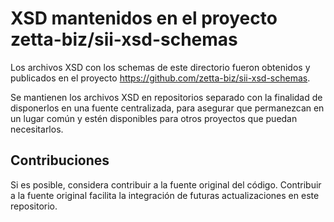 # XSD mantenidos en el proyecto zetta-biz/sii-xsd-schemas

Los archivos XSD con los schemas de este directorio fueron obtenidos y publicados en el proyecto https://github.com/zetta-biz/sii-xsd-schemas.

Se mantienen los archivos XSD en repositorios separado con la finalidad de disponerlos en una fuente centralizada, para asegurar que permanezcan en un lugar común y estén disponibles para otros proyectos que puedan necesitarlos.

## Contribuciones

Si es posible, considera contribuir a la fuente original del código. Contribuir a la fuente original facilita la integración de futuras actualizaciones en este repositorio.
